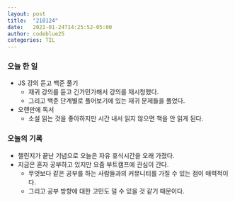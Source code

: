 ```yaml
---
layout: post
title:  "210124"
date:   2021-01-24T14:25:52-05:00
author: codeblue25
categories: TIL
---
```


<h3>오늘 한 일</h3>

* JS 강의 듣고 백준 풀기
  * 재귀 강의를 듣고 긴가민가해서 강의를 재시청했다.
  * 그리고 백준 단계별로 풀어보기에 있는 재귀 문제들을 풀었다.
* 오랜만에 독서
  * 소설 읽는 것을 좋아하지만 시간 내서 읽지 않으면 책을 안 읽게 된다.



<h3>오늘의 기록</h3>

* 챌린지가 끝난 기념으로 오늘은 자유 휴식시간을 오래 가졌다.
* 지금은 혼자 공부하고 있지만 요즘 부트캠프에 관심이 간다.
  * 무엇보다 같은 공부를 하는 사람들과의 커뮤니티를 가질 수 있는 점이 매력적이다.
  * 그리고 공부 방향에 대한 고민도 덜 수 있을 것 같기 때문이다.